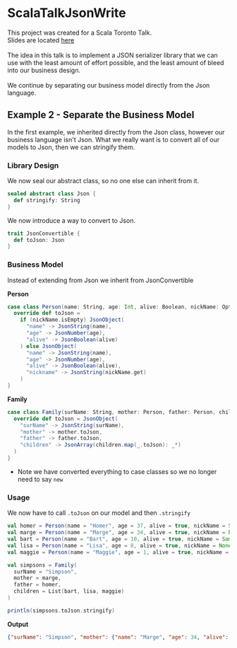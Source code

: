 # ScalaTalkJsonWrite

This project was created for a Scala Toronto Talk.
<br/>
Slides are located [here](https://docs.google.com/presentation/d/13akNnJCuATS0mqc5ULNG2jvaoFbCZ163OkImTfpxjbA/edit?usp=sharing)
<br/>
<br/>
The idea in this talk is to implement a JSON serializer library that we can use with the least amount of effort possible, and the least amount of bleed into our business design.
<br/>
<br/>
We continue by separating our business model directly from the Json language. 

## Example 2 - Separate the Business Model

In the first example, we inherited directly from the Json class, however our business language isn't Json.
What we really want is to convert all of our models to Json, then we can stringify them.

### Library Design

We now seal our abstract class, so no one else can inherit from it.
```scala
sealed abstract class Json {
  def stringify: String
}
```

We now introduce a way to convert to Json.
```scala
trait JsonConvertible {
  def toJson: Json
}
```

### Business Model

Instead of extending from Json we inherit from JsonConvertible

**Person**
```scala
case class Person(name: String, age: Int, alive: Boolean, nickName: Option[String]) extends JsonConvertable {
  override def toJson =
    if (nickName.isEmpty) JsonObject(
      "name" -> JsonString(name),
      "age" -> JsonNumber(age),
      "alive" -> JsonBoolean(alive)
    ) else JsonObject(
      "name" -> JsonString(name),
      "age" -> JsonNumber(age),
      "alive" -> JsonBoolean(alive),
      "nickname" -> JsonString(nickName.get)
    )
}
```

**Family**
```scala
case class Family(surName: String, mother: Person, father: Person, children: List[Person]) extends JsonConvertible {
  override def toJson = JsonObject(
    "surName" -> JsonString(surName),
    "mother" -> mother.toJson,
    "father" -> father.toJson,
    "children" -> JsonArray(children.map(_.toJson): _*)
  )
}
```

* Note we have converted everything to case classes so we no longer need to say `new` 

### Usage

We now have to call `.toJson` on our model and then `.stringify`

```scala
val homer = Person(name = "Homer", age = 37, alive = true, nickName = Some("Mr. Sparkle"))
val marge = Person(name = "Marge", age = 34, alive = true, nickName = None)
val bart = Person(name = "Bart", age = 10, alive = true, nickName = Some("El Barto"))
val lisa = Person(name = "Lisa", age = 8, alive = true, nickName = None)
val maggie = Person(name = "Maggie", age = 1, alive = true, nickName = None)

val simpsons = Family(
  surName = "Simpson",
  mother = marge,
  father = homer,
  children = List(bart, lisa, maggie)
)

println(simpsons.toJson.stringify)
```

**Output**
```json
{"surName": "Simpson", "mother": {"name": "Marge", "age": 34, "alive": true}, "father": {"name": "Homer", "age": 37, "alive": true, "nickname": "Mr. Sparkle"}, "children": [{"name": "Bart", "age": 10, "alive": true, "nickname": "El Barto"}, {"name": "Lisa", "age": 8, "alive": true}, {"name": "Maggie", "age": 1, "alive": true}]}
```